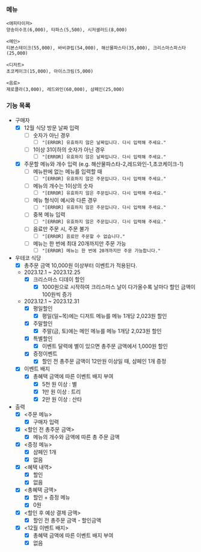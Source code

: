 ### 메뉴

````
<애피타이저>
양송이수프(6,000), 타파스(5,500), 시저샐러드(8,000)

<메인>
티본스테이크(55,000), 바비큐립(54,000), 해산물파스타(35,000), 크리스마스파스타(25,000)

<디저트>
초코케이크(15,000), 아이스크림(5,000)

<음료>
제로콜라(3,000), 레드와인(60,000), 샴페인(25,000)
````

### 기능 목록

- 구매자
    - [x] 12월 식당 방문 날짜 입력
        - [ ] 숫자가 아닌 경우
            - [ ] `"[ERROR] 유효하지 않은 날짜입니다. 다시 입력해 주세요."`
        - [ ] 1이상 31이하의 숫자가 아닌 경우
            - [ ] `"[ERROR] 유효하지 않은 날짜입니다. 다시 입력해 주세요."`
    - [x] 주문할 메뉴와 개수 입력 (e.g. 해산물파스타-2,레드와인-1,초코케이크-1)
        - [ ] 메뉴판에 없는 메뉴를 입력할 때
            - [ ] `"[ERROR] 유효하지 않은 주문입니다. 다시 입력해 주세요."`
        - [ ] 메뉴의 개수는 1이상의 숫자
            - [ ] `"[ERROR] 유효하지 않은 주문입니다. 다시 입력해 주세요."`
        - [ ] 메뉴 형식이 예시와 다른 경우
            - [ ] `"[ERROR] 유효하지 않은 주문입니다. 다시 입력해 주세요."`
        - [ ] 중복 메뉴 입력
            - [ ] `"[ERROR] 유효하지 않은 주문입니다. 다시 입력해 주세요."`
        - [ ] 음료만 주문 시, 주문 불가
            - [ ] `"[ERROR] 음료만 주문할 수 없습니다."`
        - [ ] 메뉴는 한 번에 최대 20개까지만 주문 가능
            - [ ] `"[ERROR] 메뉴는 한 번에 20개까지만 주문 가능합니다."`
- 우테코 식당
    - [x] 총주문 금액 10,000원 이상부터 이벤트가 적용된다.
    - 2023.12.1 ~ 2023.12.25
        - [x] 크리스마스 디데이 할인
            - [x] 1000원으로 시작하여 크리스마스 날이 다가올수록 날마다 할인 금액이 100원씩 증가
    - 2023.12.1 ~ 2023.12.31
        - [x] 평일할인
            - [x] 평일(일~목)에는 디저트 메뉴를 메뉴 1개당 2,023원 할인
        - [x] 주말할인
            - [x] 주말(금, 토)에는 메인 메뉴를 메뉴 1개당 2,023원 할인
        - [x] 특별할인
            - [x] 이벤트 달력에 별이 있으면 총주문 금액에서 1,000원 할인
        - [x] 증정이벤트
            - [x] 할인 전 총주문 금액이 12만원 이상일 때, 샴페인 1개 증정
    - [x] 이벤트 배지
        - [x] 총혜택 금액에 따른 이벤트 배지 부여
            - [x] 5천 원 이상 : 별
            - [x] 1만 원 이상 : 트리
            - [x] 2만 원 이상 : 산타
- 출력
    - [x] <주문 메뉴>
        - [x] 구매자 입력
    - [x] <할인 전 총주문 금액>
        - [x] 메뉴의 개수와 금액에 따른 총 주문 금액
    - [x] <증정 메뉴>
        - [x] 샴페인 1개
        - [x] 없음
    - [x] <혜택 내역>
        - [x] 할인
        - [x] 없음
    - [x] <총혜택 금액>
        - [x] 할인 + 증정 메뉴
        - [x] 0원
    - [x] <할인 후 예상 결제 금액>
        - [x] 할인 전 총주문 금액 - 할인금액
    - [x] <12월 이벤트 배지>
        - [x] 총혜택 금액에 따른 이벤트 배지 부여
        - [x] 없음